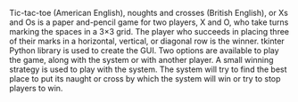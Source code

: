 Tic-tac-toe (American English), noughts and crosses (British English), or Xs and Os is a paper
and-pencil game for two players, X and O, who take turns marking the spaces in a 3×3 grid. The 
player who succeeds in placing three of their marks in a horizontal, vertical, or diagonal row is 
the winner. 
tkinter Python library is used to create the GUI. Two options are available to play the game, 
along with the system or with another player. 
A small winning strategy is used to play with the system. The system will try to find the best 
place to put its naught or cross by which the system will win or try to stop players to win.  
